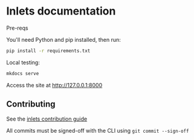 Inlets documentation
=====================

Pre-reqs

You'll need Python and pip installed, then run:

```bash
pip install -r requirements.txt
```

Local testing:

```bash
mkdocs serve
```

Access the site at http://127.0.0.1:8000

## Contributing

See the [inlets contribution guide](https://github.com/inlets/inlets-pro/blob/master/CONTRIBUTING.md)

All commits must be signed-off with the CLI using `git commit --sign-off`
